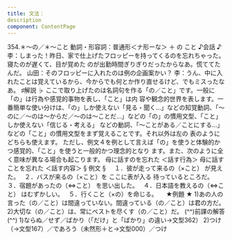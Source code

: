 ```yaml
---
title: 文法：
description
component: ContentPage
---
```



354.＊～の／＊～こと
動詞・形容詞：普通形＜ナ形ーな＞ ＋ の
こと
♪会話 ♪
李：しまった！昨日、家で仕上げたフロッピーを持ってくるのを忘れちゃった。寝たのが遅くて、目が覚めた のが出勤時間ぎりぎりだったからなあ。慌ててたんだ。
山田：そのフロッピーに入れたのは例の企画案かい？
李：うん、中に入れたことは覚えているから、今からでも何とか作り直せるけど、でもミスったなあ。
♯解説 ♭
ここで取り上げたのは名詞句を作る「の／こと」です。一般に「の」は行為や感覚的事物を表し、「こと」は内 容や観念的世界を表します。一番簡単な使い分けは、「の」しか使えない「見る・聞く…」などの知覚動詞、「～ のに／～のは～からだ／～のは～ことだ…」などの「の」の慣用文型、「こと」しか使えない「信じる・考える」 などの動詞、「～ことがある／ことにする…」などの「こと」の慣用文型をまず覚えることです。それ以外は左の 表のようにどちらも使えます。
ただし、例文４を例として言えば「の」を使うと体験的かつ感覚的、「こと」を使うと一般的かつ理念的となり ます。また、次のように全く意味が異なる場合も起こります。
母に話すのを忘れた ＜話す行為＞ 母に話すことを忘れた ＜話す内容＞
§ 例文 §    
１．彼が走って来るの（×こと） が見えた。  
２．バスが来るの（×こと）を ここに表が入る 待っているところだ。
３．宿題があったの（⇔こと） を思い出した。  
４．日本語を教えるの（⇔こと） はむずかしい。  
５．行くこと（×の）を命じる。    
★例題 ★
1)あの人の言った（の／こと）は間違っていない。間違っている（の／こと）は君の方だ。
2)大切な（の／こと）は、常にベストを尽くす（の／こと）だ。
(^^)前課の解答(^^)
1)ならぬ／せず／ばかり（「だけ」と「ばかり」の違い→文型362）
2)つけ（→文型167）／であろう（未然形＋と→文型000）／つけ
